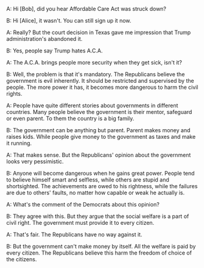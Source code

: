 A: Hi [Bob], did you hear Affordable Care Act was struck down?

B: Hi [Alice], it wasn't. You can still sign up it now.

A: Really? But the court decision in Texas gave me impression that Trump administration's abandoned it.

B: Yes, people say Trump hates A.C.A.

A: The A.C.A. brings people more security when they get sick, isn't it?

B: Well, the problem is that it's mandatory.
The Republicans believe the government is evil inherently.
It should be restricted and supervised by the people.
The more power it has, it becomes more dangerous to harm the civil rights.

A: People have quite different stories about governments in different countries.
Many people believe the government is their mentor, safeguard or even parent.
To them the country is a big family.

B: The government can be anything but parent. Parent makes money and raises kids.
While people give money to the government as taxes and make it running.

A: That makes sense. But the Republicans' opinion about the government looks very pessimistic.

B: Anyone will become dangerous when he gains great power.
People tend to believe himself smart and selfless, while others are stupid and shortsighted.
The achievements are owed to his rightness, while the failures are due to others' faults,
no matter how capable or weak he actually is.

A: What's the comment of the Democrats about this opinion?

B: They agree with this. But they argue that the social welfare is a part of civil right.
The government must provide it to every citizen.

A: That's fair. The Republicans have no way against it.

B: But the government can't make money by itself. All the welfare is paid by every citizen.
The Republicans believe this harm the freedom of choice of the citizens.

